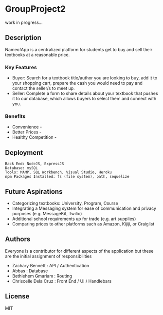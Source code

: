 # GroupProject2
work in progress...

## Description
NameofApp is a centralized platform for students get to buy and sell their textbooks at a reasonable price. 

### Key Features
* Buyer: Search for a textbook title/author you are looking to buy, add it to your shopping cart, prepare the cash you would need to pay and contact the seller/s to meet up.
* Seller: Complete a form to share details about your textbook that pushes it to our database, which allows buyers to select them and connect with you. 

### Benefits
* Convenience -  
* Better Prices - 
* Healthy Competition - 

## Deployment
``` Front End: HTML, CSS, Bootstrap, JavaScript, jQuery
Back End: NodeJS, ExpressJS
Database: mySQL
Tools: MAMP, SQL Workbench, Visual Studio, Heroku
npm Packages Installed: fs (file system), path, sequelize
```

## Future Aspirations
* Categorizing textbooks: University, Program, Course
* Integrating a Messaging system for ease of communication and privacy purposes (e.g. MessageKit, Twilio)
* Additional school requirements up for trade (e.g. art supplies)
* Comparing prices to other platforms such as Amazon, Kijiji, or Craiglist

## Authors
Everyone is a contributor for different aspects of the application but these are the initial assignment of responsibilities
* Zachary Bennett : API / Authentication 
* Abbas : Database
* Bethlehem Gmariam : Routing
* Chriscelle Dela Cruz : Front End / UI / Handlebars

## License
MIT